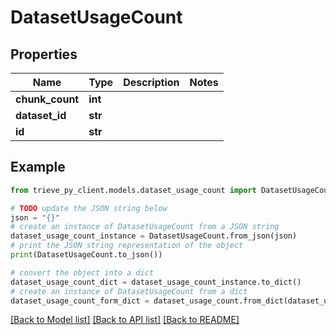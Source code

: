 # DatasetUsageCount


## Properties

Name | Type | Description | Notes
------------ | ------------- | ------------- | -------------
**chunk_count** | **int** |  | 
**dataset_id** | **str** |  | 
**id** | **str** |  | 

## Example

```python
from trieve_py_client.models.dataset_usage_count import DatasetUsageCount

# TODO update the JSON string below
json = "{}"
# create an instance of DatasetUsageCount from a JSON string
dataset_usage_count_instance = DatasetUsageCount.from_json(json)
# print the JSON string representation of the object
print(DatasetUsageCount.to_json())

# convert the object into a dict
dataset_usage_count_dict = dataset_usage_count_instance.to_dict()
# create an instance of DatasetUsageCount from a dict
dataset_usage_count_form_dict = dataset_usage_count.from_dict(dataset_usage_count_dict)
```
[[Back to Model list]](../README.md#documentation-for-models) [[Back to API list]](../README.md#documentation-for-api-endpoints) [[Back to README]](../README.md)


